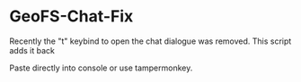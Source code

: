 # GeoFS-Chat-Fix
Recently the "t" keybind to open the chat dialogue was removed. This script adds it back

Paste directly into console or use tampermonkey.
